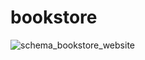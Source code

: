 # bookstore

![schema_bookstore_website](https://user-images.githubusercontent.com/54505490/202264226-19dfe3c9-55a0-47b0-8f4b-34d3cb6366e9.png)